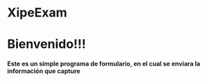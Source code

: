 # XipeExam
<h1>Bienvenido!!!</hi>
<h4>Este es un  simple programa de formulario, en el cual se enviara la información que capture</h4>
